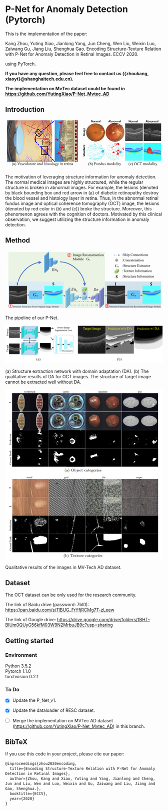 # P-Net for Anomaly Detection (Pytorch)

This is the implementation of the paper:

Kang Zhou, Yuting Xiao, Jianlong Yang, Jun Cheng, Wen Liu, Weixin Luo, Zaiwang Gu, Jiang Liu, Shenghua Gao. Encoding Structure-Texture Relation with P-Net for Anomaly Detection in Retinal Images. ECCV 2020.

using PyTorch.

**If you have any question, please feel free to contact us ({zhoukang, xiaoyt}@shanghaitech.edu.cn).**

**The implementation on MvTec dataset could be found in https://github.com/YutingXiao/P-Net_Mvtec_AD**


## Introduction

![avatar](figures/intro.png)

The motivation of leveraging structure information for anomaly detection. The normal medical images are highly structured, while the regular structure is broken in abnormal images. For example, the lesions (denoted by black bounding box and red arrow in (a) of diabetic retinopathy destroy the blood vessel and histology layer in retina. Thus, in the abnormal retinal fundus image and optical coherence tomography (OCT) image, the lesions (denoted by red color in (b) and (c)) broke the structure. Moreover, this phenomenon agrees with the cognition of doctors. Motivated by this clinical observation, we suggest utilizing the structure information in anomaly detection. 

## Method

![avatar](figures/method.png)

The pipeline of our P-Net.

![avatar](figures/method_da.png) 

(a) Structure extraction network with domain adaptation (DA). (b) The qualitative results of DA for OCT images. The structure of target image cannot be extracted well without DA. 

![avatar](figures/mvtech.png)      
                           
Qualitative results of the images in MV-Tech AD dataset.


## Dataset
The OCT dataset can be only used for the research community.

The link of Baidu drive (password: 7bl0):
https://pan.baidu.com/s/11BUG_FrYfjRCMg7T-zLeew  

The link of Google drive:
https://drive.google.com/drive/folders/1BHT-BIUm0QUyG56kfM03W9N2MrbuJB9c?usp=sharing


## Getting started

### Environment
Python 3.5.2  
Pytorch 1.1.0  
torchvision 0.2.1

### To Do
- [x] Update the P_Net_v1.

- [x] Update the dataloader of RESC dataset. 

- [ ] Merge the implementation on MVTec AD dataset (https://github.com/YutingXiao/P-Net_Mvtec_AD) in this branch.

<!--### Getting the datasets-->

<!--The PF-Pascal dataset (used for training and evaluation) can be downloaded and unzipped by browsing to the `datasets/pf-pascal/` folder and running `download.sh`.-->

<!--The PF-Willow and TSS dataset (used for evaluation) can be downloaded by browsing to the `datasets/` folder and run `download_datasets.py`. The datasets will be under `datasets/proposal-flow-willow` and `datasets/tss`-->



<!--### Getting the trained models-->

<!--The trained models trained on PF-Pascal (`best_dccnet.pth.tar`) can be dowloaded by browsing to the `trained_models/` folder and running `download.sh` (comming soon).-->


<!--## Training-->

<!--To train a model, run `train_dccnet.sh` under `scripts` folder to reproduce our results.-->


<!--## Evaluation-->

<!--Evaluation for PF-Pascal and PF-Willow is implemented in the `eval_pf_pascal.py` and `eval_pf_willow.py` file respectively. You can run the evaluation in the following way: -->

<!--```bash-->
<!--python eval_pf_pascal.py --checkpoint trained_models/[checkpoint name]-->
<!--```-->

<!--Evaluation for TSS is implemented in the `eval_tss.py` file. You can run the evaluation in the following way: -->

<!--```bash-->
<!--python eval_tss.py --checkpoint trained_models/[checkpoint name]-->
<!--```-->

<!--This will generate a series of flow files in the `datasets/dccnet_results` folder that then need to be fed to the TSS evaluation Matlab code. -->
<!--In order to run the Matlab evaluation, you need to clone the [TSS repo](https://github.com/t-taniai/TSS_CVPR2016_EvaluationKit) and follow the corresponding instructions.-->

<!--## Acknwoledgement-->

<!--We borrow tons of code from [NC-Net](https://github.com/ignacio-rocco/ncnet) and [WeakAlign](https://github.com/ignacio-rocco/weakalign).-->

## BibTeX 


If you use this code in your project, please cite our paper:
````
@inproceedings{zhou2020encoding,
  title={Encoding Structure-Texture Relation with P-Net for Anomaly Detection in Retinal Images},
  author={Zhou, Kang and Xiao, Yuting and Yang, Jianlong and Cheng, Jun and Liu, Wen and Luo, Weixin and Gu, Zaiwang and Liu, Jiang and Gao, Shenghua.},
  booktitle={ECCV},
  year={2020}
}
````


